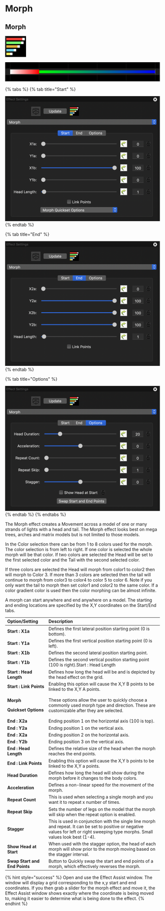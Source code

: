 # Morph

## Morph

![Icon](../../.gitbook/assets/image%20%28364%29.png)

![Sequencer Grid](../../.gitbook/assets/image%20%2877%29.png)

{% tabs %}
{% tab title="Start" %}


![](../../.gitbook/assets/image%20%28756%29.png)
{% endtab %}

{% tab title="End" %}


![](../../.gitbook/assets/image%20%28519%29.png)
{% endtab %}

{% tab title="Options" %}


![](../../.gitbook/assets/image%20%28426%29.png)
{% endtab %}
{% endtabs %}

The Morph effect creates a Movement across a model of one or many strands of lights with a head and tail. The Morph effect looks best on mega trees, arches and matrix models but is not limited to those models.

In the Color selection there can be from 1 to 8 colors used for the morph. The color selection is from left to right. If one color is selected the whole morph will be that color. If two colors are selected the Head will be set to the first selected color and the Tail with the second selected color.

If three colors are selected the Head will morph from color1 to color2 then will morph to Color 3. If more than 3 colors are selected then the tail will continue to morph from color3 to color4 to color 5 to color 6. Note if you only want the tail to morph then set color1 and color2 to the same color. If a color gradient color is used then the color morphing can be almost infinite.

A morph can start anywhere and end anywhere on a model. The starting and ending locations are specified by the X,Y coordinates on the Start/End tabs.

<table>
  <thead>
    <tr>
      <th style="text-align:left">Option/Setting</th>
      <th style="text-align:left">Description</th>
    </tr>
  </thead>
  <tbody>
    <tr>
      <td style="text-align:left"><b>Start : X1a</b>
      </td>
      <td style="text-align:left">Defines the first lateral position starting point (0 is bottom).</td>
    </tr>
    <tr>
      <td style="text-align:left"><b>Start : Y1a</b>
      </td>
      <td style="text-align:left">Defines the first vertical position starting point (0 is left).</td>
    </tr>
    <tr>
      <td style="text-align:left"><b>Start : X1b</b>
      </td>
      <td style="text-align:left">Defines the second lateral position starting point.</td>
    </tr>
    <tr>
      <td style="text-align:left"><b>Start : Y1b</b>
      </td>
      <td style="text-align:left">Defines the second vertical position starting point (100 is right).Start
        : Head Length</td>
    </tr>
    <tr>
      <td style="text-align:left"><b>Start : Head Length</b>
      </td>
      <td style="text-align:left">Defines how long the head will be and is depicted by the head effect on
        the grid.</td>
    </tr>
    <tr>
      <td style="text-align:left"><b>Start : Link Points</b>
      </td>
      <td style="text-align:left">Enabling this option will cause the X,Y B points to be linked to the X,Y
        A points.</td>
    </tr>
    <tr>
      <td style="text-align:left">
        <p><b>Morph</b>
        </p>
        <p><b>Quickset Options</b>
        </p>
      </td>
      <td style="text-align:left">These options allow the user to quickly choose a commonly used morph type
        and direction. These are customizable after they are selected.</td>
    </tr>
    <tr>
      <td style="text-align:left"><b>End : X2a</b>
      </td>
      <td style="text-align:left">Ending position 1 on the horizontal axis (100 is top).</td>
    </tr>
    <tr>
      <td style="text-align:left"><b>End : Y2a</b>
      </td>
      <td style="text-align:left">Ending position 1 on the vertical axis.</td>
    </tr>
    <tr>
      <td style="text-align:left"><b>End : X2a</b>
      </td>
      <td style="text-align:left">Ending position 2 on the horizontal axis.</td>
    </tr>
    <tr>
      <td style="text-align:left"><b>End : Y2b</b>
      </td>
      <td style="text-align:left">Ending position 3 on the vertical axis.</td>
    </tr>
    <tr>
      <td style="text-align:left"><b>End : Head Length</b>
      </td>
      <td style="text-align:left">Defines the relative size of the head when the morph reaches the end points.</td>
    </tr>
    <tr>
      <td style="text-align:left"><b>End : Link Points</b>
      </td>
      <td style="text-align:left">Enabling this option will cause the X,Y b points to be linked to the X,Y
        a points.</td>
    </tr>
    <tr>
      <td style="text-align:left"><b>Head Duration</b>
      </td>
      <td style="text-align:left">Defines how long the head will show during the morph before it changes
        to the body colors.</td>
    </tr>
    <tr>
      <td style="text-align:left"><b>Acceleration</b>
      </td>
      <td style="text-align:left">Defines a non-linear speed for the movement of the morph.</td>
    </tr>
    <tr>
      <td style="text-align:left"><b>Repeat Count</b>
      </td>
      <td style="text-align:left">This is used when selecting a single morph and you want it to repeat x
        number of times.</td>
    </tr>
    <tr>
      <td style="text-align:left"><b>Repeat Skip</b>
      </td>
      <td style="text-align:left">Sets the number of legs on the model that the morph will skip when the
        repeat option is enabled.</td>
    </tr>
    <tr>
      <td style="text-align:left"><b>Stagger</b>
      </td>
      <td style="text-align:left">This is used in conjunction with the single line morph and repeat. It
        can be set to positive or negative values for left or right sweeping type
        morphs. Small values look best (1-4).</td>
    </tr>
    <tr>
      <td style="text-align:left"><b>Show Head at Start</b>
      </td>
      <td style="text-align:left">When used with the stagger option, the head of each morph will show prior
        to the morph moving based on the stagger interval.</td>
    </tr>
    <tr>
      <td style="text-align:left"><b>Swap Start and End Points</b>
      </td>
      <td style="text-align:left">Button to Quickly swap the start and end points of a morph, which effectively
        reverses the morph.</td>
    </tr>
  </tbody>
</table>{% hint style="success" %}
Open and use the Effect Assist window.  The window will display a grid corresponding to the x,y start and end coordinates. If you then grab a slider for the morph effect and move it, the Effect Assist window shows exactly where the coordinate is being moved to, making it easier to determine what is being done to the effect.
{% endhint %}

